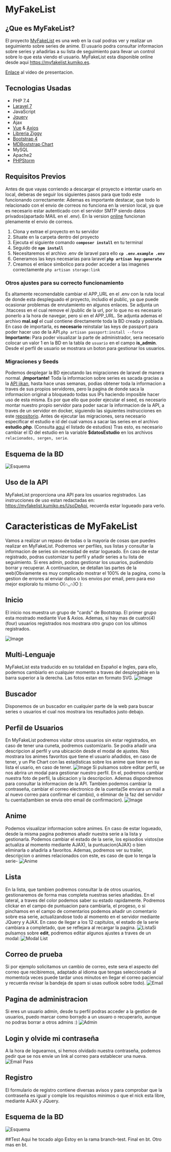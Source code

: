 ﻿# MyFakeList

## ¿Que es MyFakeList?
El proyecto [MyFakeList](https://myfakelist.kumiko.es) es una web en la cual podras ver y realizar un seguimiento sobre series de anime. El usuario podra consultar informacion sobre series y añadirlas a su lista de seguimiento para llevar un control sobre lo que esta viendo el usuario. MyFakeList esta disponible online desde aqui https://myfakelist.kumiko.es.

[Enlace](https://youtu.be/c2wqfBmY6sc) al video de presentacion.
## Tecnologias Usadas

 - PHP 7.4
 - [Laravel 7](https://laravel.com/)
 - JavaScript
 - [Jquery](https://jquery.com/)
 - Ajax
 - [Vue](https://vuejs.org) & [Axios](https://github.com/axios/axios)
 - [Libreria Ziggy](https://github.com/tightenco/ziggy)
 - [Bootstrap 4](https://getbootstrap.com)
 - [MDBoststrap Chart](https://mdbootstrap.com/docs/jquery/javascript/charts/)
 - MySQL
 - Apache2
 - [PHPStorm](https://www.jetbrains.com/es-es/phpstorm/)

## Requisitos Previos
Antes de que vayas corriendo a descargar el proyecto e intentar usarlo en local, deberas de seguir los siguientes pasos para que todo este funcionando correctamente:
Ademas es importante destacar, que todo lo relacionado con el envio de correos no funciona en la version local, ya que es necesario estar autenticado con el servidor SMTP siendo datos privados(apartado MAIL en el .env). En la version [online](https://myfakelist.kumiko.es) funcionan plenamente el envio de correos.

 1. Clona y extrae el proyecto en tu servidor
 2. Situate en la carpeta dentro del proyecto
 3. Ejecuta el siguiente comando __`composer install`__ en tu terminal
 4. Seguido de __`npm install`__
 5. Necesitaremos el archivo .env de laravel  para ello __`cp .env.example .env`__
 6. Generamos las keys necesarias para laravel __`php artisan key:generate`__ 
 7. Creamos el enlace simbolico para poder acceder a las imagenes correctamente `php artisan storage:link`
### Otros ajustes para su correcto funcionamiento
Es altamente recomendable cambiar el APP_URL en el .env con la ruta local de donde esta despleguado el proyecto, includio el public, ya que puede ocasionar problemas de enrutamiento en algunos enlaces. Se adjunta un .htaccess en el cual remove el /public de la url, por lo que no es necesario ponerlo a la hora de navegar, pero si en el APP_URL.
Se adjunta ademas el archivo __mal.sql__ el cual contiene directamente toda la BD creada y poblada. En caso de importarla, es __necesario__ reinstalar las keys de passport para poder hacer uso de la API.`php artisan passport:install --force`
__Importante:__ Para poder visualizar la parte de administrador, sera necesario colocar un valor 1 en la BD en la tabla de `usuario` en el campo __is_admin__. Desde el perfil de usuario se mostrara un boton para gestionar los usuarios.


### Migraciones y Seeds
Podemos desplegar la BD ejecutando las migraciones de laravel de manera normal.
__¡Importante!__ 
Toda la informacion sobre series es sacada gracias a la [API jikan](https://jikan.moe), hasta hace unas semanas, podias obtener toda la informacion a traves de sus propios servidores, pero la pagina de donde saca la informacion original a bloqueado todas sus IPs haciendo imposible hacer uso de esta misma. Es por que ello que poder ejecutar el seed, es necesario montar nuestro propio servidor para poder sacar la informacion de la API, a traves de un servidor en docker, siguiendo las siguientes instrucciones en este [repositorio](https://github.com/fethica/jikan-rest-docker).
Antes de ejecutar las migraciones, sera necesario especificar el estudio e id del cual vamos a sacar las series en el archivo __estudio.php__.  (Consulta [aqui](https://myanimelist.net/anime.php) el listado de estudios)
Tras esto, es necesario cambiar el ID del estudio en la variable __$datosEstudio__ en los archivos `relacionados, sergen, serie`.


## Esquema de la BD
![Esquema](https://i.imgur.com/A3mwJhV.jpg)

## Uso de la API
MyFakeList proporciona una API para los usuarios registrados. Las instrucciones de uso estan redactadas en:
https://myfakelist.kumiko.es/UsoDeApi, recuerda estar logueado para verlo.

# Caracteristicas de MyFakeList
Vamos a realizar un repaso de todas o la mayoria de cosas que puedes realizar en MyFakeList.
Podremos ver perfiles, sus listas y consultar la informacion de series sin necesidad de estar logueado.
En caso de estar registrado, podras customizar tu perfil y añadir series a tu lista de seguimiento.
Si eres admin, podras gestionar los usuarios, pudiendolo borrar y recuperar.
A continuacion, se detallan las partes de la web(Obviamente es muy complicado mostrar el 100% de la pagina, como la gestion de errores al enviar datos o los envios por email, pero para eso mejor exploralo tu mismo O(∩_∩)O ):

## Inicio
El inicio nos muestra un grupo de "cards" de Bootstrap. El primer grupo esta mostrado mediante Vue & Axios.  Ademas, si hay mas de cuatro(4)(four) usuarios registrados nos mostrara otro grupo con los ultimos registrados.

![Image](https://i.imgur.com/mQ21v7X.jpg)
## Multi-Lenguaje
MyFakeList esta traducido en su totalidad en Español e Ingles, para ello, podemos cambiarlo en cualquier momento a traves del desplegable en la barra superior a la derecha. Las fotos estan en formato SVG.
![Image](https://i.imgur.com/i0uhfkp.jpg)

## Buscador
Disponemos de un buscador en cualquier parte de la web para buscar series o usuarios el cual nos mostrara los resultados justo debajo.
## Perfil de Usuarios
En MyFakeList podremos visitar otros usuarios sin estar registrados, en caso de tener una cuneta, podremos customizarlo.
Se podra añadir una descripcion al perfil y una ubicación desde el modal de ajustes.
Nos mostrara los animes favoritos que tiene el usuario añadidos, en caso de tener, y un Pie Chart con las estadisticas sobre los anime que tiene en su lista el usario, en caso de tener.
![Image](https://i.imgur.com/vNB2Kjm.jpg)
Si pulsamos sobre editar perfil, se nos abrira un modal para gestionar nuestro perfil.
En el, podremos cambiar nuestra foto de perfil, la ubicacion y la descripcion.
Ademas dispondremos para consultar la informacion de la API. 
Tambien podemos cambiar la contraseña, cambiar el correo electronico de la cuenta(Se enviara un mail a al nuevo correo para confirmar el cambio), o eliminar de la faz del servidor tu cuenta(tambien se envia otro email de confirmacion).
![Image](https://i.imgur.com/GA4lUfv.jpg)
## Anime
Podemos visualizar informacion sobre animes. En caso de estar logueado, desde la misma pagina podremos añadir nuestra serie a la lista y gestionarla. Podemos cambiar el estado de la serie, los episodios vistos(se actualiza al momento mediante AJAX), la puntuacion(AJAX) o bien eliminarla o añadirla a favoritos.
Ademas, podremos ver su trailer, descripcion o animes relacionados con este, es caso de que lo tenga la serie-
![Anime](https://i.imgur.com/o8q4kX3.jpg)
## Lista 
En la lista, que tambien podremos consultar la de otros usuarios, gestionaremos de forma mas completa nuestras series añadidas.
En el lateral, a traves del color podemos saber su estado rapidamente.
Podremos clickar en el campo de puntuacion para cambiarla, el progeso, o si pinchamos en el campo de comentarios podemos añadir un comentario sobre esa serie, actualizandose todo al momento en el servidor mediante JQuery y AJAX.
En caso de llegar a los 12 capitulos, el estado de la serie cambiara a completado, que se reflejara al recargar la pagina.
![Lista](https://i.imgur.com/lOK5tBJ.jpg)Si pulsamos sobre __edit__, podremos editar algunos ajustes a traves de un modal:
![Modal List](https://i.imgur.com/Kc0ma6X.jpg)
## Correo de prueba
Si por ejemplo solicitamos un cambio de correo, este sera el aspecto del correo que recibiremos, adaptado al idioma que tengas seleccionado al momento(a veces puede tardar unos minutos en llegar el correo paciencia! y recuerda revisar la bandeja de spam si usas outlook sobre todo).
![Email](https://i.imgur.com/RqZTQVA.jpg)
## Pagina de administracion
Si eres un usuario admin, desde tu perfil podras acceder a la gestion de usuarios, puedo marcar como borrado a un usuaro o recuperarlo, aunque no podras borrar a otros admins :)
![Admin](https://i.imgur.com/8JRnBxW.jpg)
## Login y olvide mi contraseña
A la hora de loguearnos, si hemos olvidado nuestra contraseña, podemos pedir que se nos envie un link al correo para establecer una nueva.
![Email Pass](https://i.imgur.com/5uwdEvk.jpg)
## Registro
El formulario de registro contiene diversas avisos y para comprobar que la contraseña es igual y comple los requisitos minimos o que el nick esta libre, mediante AJAX y JQuery.

## Esquema de la BD
![Esquema](https://i.imgur.com/A3mwJhV.jpg)

##Test
Aqui he tocado algo
Estoy en la rama branch-test.
Final en bt.
Otro mas en bt.
